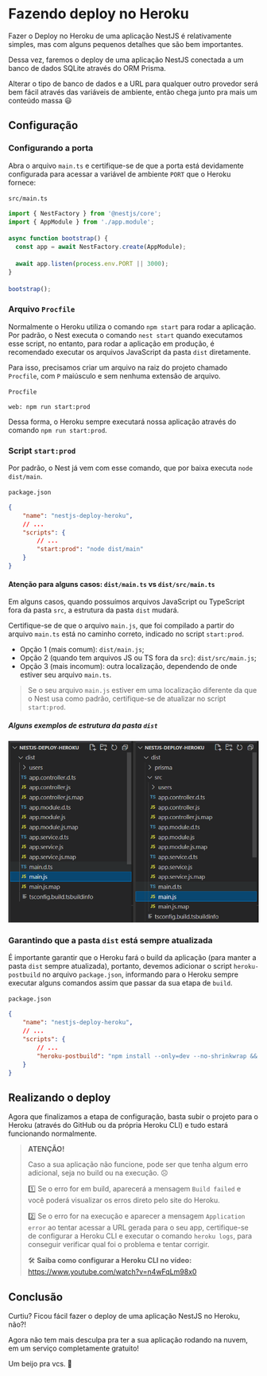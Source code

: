 # Fazendo deploy no Heroku

Fazer o Deploy no Heroku de uma aplicação NestJS é relativamente simples, mas com alguns pequenos detalhes que são bem importantes.

Dessa vez, faremos o deploy de uma aplicação NestJS conectada a um banco de dados SQLite através do ORM Prisma.

Alterar o tipo de banco de dados e a URL para qualquer outro provedor será bem fácil através das variáveis de ambiente, então chega junto pra mais um conteúdo massa 😃

## Configuração

### Configurando a porta

Abra o arquivo `main.ts` e certifique-se de que a porta está devidamente configurada para acessar a variável de ambiente `PORT` que o Heroku fornece:

`src/main.ts`

```typescript
import { NestFactory } from '@nestjs/core';
import { AppModule } from './app.module';

async function bootstrap() {
  const app = await NestFactory.create(AppModule);

  await app.listen(process.env.PORT || 3000);
}

bootstrap();
```

### Arquivo `Procfile`

Normalmente o Heroku utiliza o comando `npm start` para rodar a aplicação. Por padrão, o Nest executa o comando `nest start` quando executamos esse script, no entanto, para rodar a aplicação em produção, é recomendado executar os arquivos JavaScript da pasta `dist` diretamente.

Para isso, precisamos criar um arquivo na raiz do projeto chamado `Procfile`, com `P` maiúsculo e sem nenhuma extensão de arquivo.

`Procfile`

```
web: npm run start:prod
```

Dessa forma, o Heroku sempre executará nossa aplicação através do comando `npm run start:prod`.

### Script `start:prod`

Por padrão, o Nest já vem com esse comando, que por baixa executa `node dist/main`.

`package.json`

```json
{
    "name": "nestjs-deploy-heroku",
    // ...
    "scripts": {
        // ...
        "start:prod": "node dist/main"
    }
}
```

#### Atenção para alguns casos: `dist/main.ts` vs `dist/src/main.ts`

Em alguns casos, quando possuímos arquivos JavaScript ou TypeScript fora da pasta `src`, a estrutura da pasta `dist` mudará.

Certifique-se de que o arquivo `main.js`, que foi compilado a partir do arquivo `main.ts` está no caminho correto, indicado no script `start:prod`.

- Opção 1 (mais comum): `dist/main.js`;
- Opção 2 (quando tem arquivos JS ou TS fora da `src`): `dist/src/main.js`;
- Opção 3 (mais incomum): outra localização, dependendo de onde estiver seu arquivo `main.ts`.

> Se o seu arquivo `main.js` estiver em uma localização diferente da que o Nest usa como padrão, certifique-se de atualizar no script `start:prod`.

##### Alguns exemplos de estrutura da pasta `dist`

![Localização do arquivo main.js](imagens/estrutura-main-ts.png)

### Garantindo que a pasta `dist` está sempre atualizada

É importante garantir que o Heroku fará o build da aplicação (para manter a pasta `dist` sempre atualizada), portanto, devemos adicionar o script `heroku-postbuild` no arquivo `package.json`, informando para o Heroku sempre executar alguns comandos assim que passar da sua etapa de `build`.

`package.json`

```json
{
    "name": "nestjs-deploy-heroku",
    // ...
    "scripts": {
        // ...
        "heroku-postbuild": "npm install --only=dev --no-shrinkwrap && npm run build"
    }
}
```

## Realizando o deploy

Agora que finalizamos a etapa de configuração, basta subir o projeto para o Heroku (através do GitHub ou da própria Heroku CLI) e tudo estará funcionando normalmente.

> **ATENÇÃO!**
>
> Caso a sua aplicação não funcione, pode ser que tenha algum erro adicional, seja no build ou na execução. ☹
>
> 1️⃣ Se o erro for em build, aparecerá a mensagem `Build failed` e você poderá visualizar os erros direto pelo site do Heroku.
>
> 2️⃣ Se o erro for na execução e aparecer a mensagem `Application error` ao tentar acessar a URL gerada para o seu app, certifique-se de configurar a Heroku CLI e executar o comando `heroku logs`, para conseguir verificar qual foi o problema e tentar corrigir.
>
> 🛠 **Saiba como configurar a Heroku CLI no vídeo:** https://www.youtube.com/watch?v=n4wFqLm98x0

## Conclusão

Curtiu? Ficou fácil fazer o deploy de uma aplicação NestJS no Heroku, não?!

Agora não tem mais desculpa pra ter a sua aplicação rodando na nuvem, em um serviço completamente gratuito!

Um beijo pra vcs. 🧡
